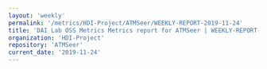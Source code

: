 ```yaml
---
layout: 'weekly'
permalink: '/metrics/HDI-Project/ATMSeer/WEEKLY-REPORT-2019-11-24'
title: 'DAI Lab OSS Metrics Metrics report for ATMSeer | WEEKLY-REPORT-2019-11-24'
organization: 'HDI-Project'
repository: 'ATMSeer'
current_date: '2019-11-24'
---
```

